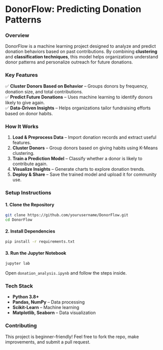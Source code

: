 # **DonorFlow: Predicting Donation Patterns**  

### **Overview**  
DonorFlow is a machine learning project designed to analyze and predict donation behaviors based on past contributions. By combining **clustering** and **classification techniques**, this model helps organizations understand donor patterns and personalize outreach for future donations.  

### **Key Features**  
✅ **Cluster Donors Based on Behavior** – Groups donors by frequency, donation size, and total contributions.  
✅ **Predict Future Donations** – Uses machine learning to identify donors likely to give again.  
✅ **Data-Driven Insights** – Helps organizations tailor fundraising efforts based on donor habits.  

### **How It Works**  
1. **Load & Preprocess Data** – Import donation records and extract useful features.  
2. **Cluster Donors** – Group donors based on giving habits using K-Means clustering.  
3. **Train a Prediction Model** – Classify whether a donor is likely to contribute again.  
4. **Visualize Insights** – Generate charts to explore donation trends.  
5. **Deploy & Share** – Save the trained model and upload it for community use.  

### **Setup Instructions**  
#### **1. Clone the Repository**  
```bash
git clone https://github.com/yourusername/DonorFlow.git
cd DonorFlow
```

#### **2. Install Dependencies**  
```bash
pip install -r requirements.txt
```

#### **3. Run the Jupyter Notebook**  
```bash
jupyter lab
```
Open `donation_analysis.ipynb` and follow the steps inside.

### **Tech Stack**  
- **Python 3.8+**  
- **Pandas, NumPy** – Data processing  
- **Scikit-Learn** – Machine learning  
- **Matplotlib, Seaborn** – Data visualization  

### **Contributing**  
This project is beginner-friendly! Feel free to fork the repo, make improvements, and submit a pull request.
